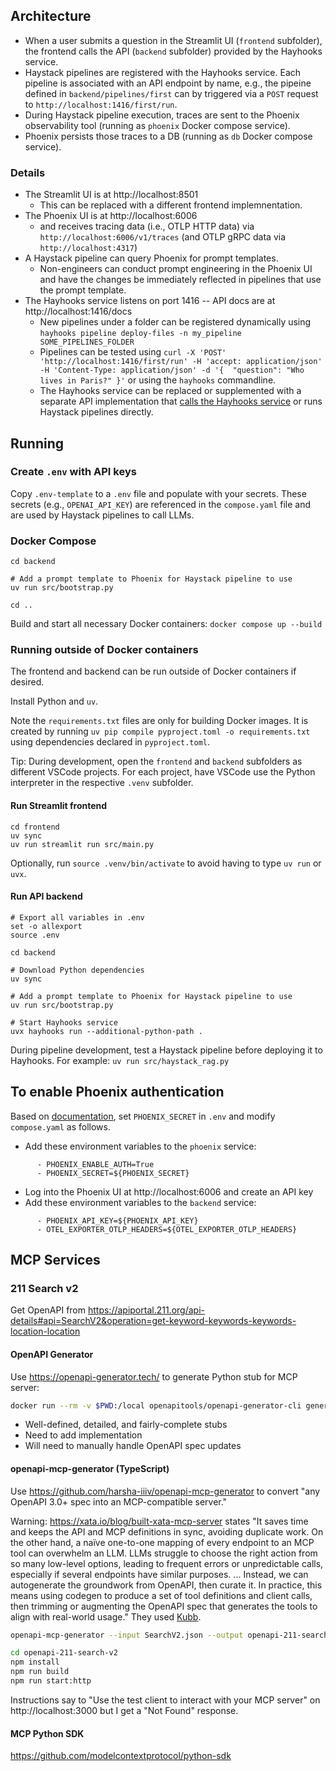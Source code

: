 
## Architecture

* When a user submits a question in the Streamlit UI (`frontend` subfolder), the frontend calls the API (`backend` subfolder) provided by the Hayhooks service.
* Haystack pipelines are registered with the Hayhooks service. Each pipeline is associated with an API endpoint by name, e.g., the pipeine defined in `backend/pipelines/first` can by triggered via a `POST` request to `http://localhost:1416/first/run`.
* During Haystack pipeline execution, traces are sent to the Phoenix observability tool (running as `phoenix` Docker compose service).
* Phoenix persists those traces to a DB (running as `db` Docker compose service).

### Details

* The Streamlit UI is at http://localhost:8501
    * This can be replaced with a different frontend implemnentation.
* The Phoenix UI is at http://localhost:6006
    * and receives tracing data (i.e., OTLP HTTP data) via `http://localhost:6006/v1/traces` (and OTLP gRPC data via `http://localhost:4317`)
* A Haystack pipeline can query Phoenix for prompt templates.
    * Non-engineers can conduct prompt engineering in the Phoenix UI and have the changes be immediately reflected in pipelines that use the prompt template.
* The Hayhooks service listens on port 1416 -- API docs are at http://localhost:1416/docs
    * New pipelines under a folder can be registered dynamically using `hayhooks pipeline deploy-files -n my_pipeline SOME_PIPELINES_FOLDER`
    * Pipelines can be tested using `curl -X 'POST' 'http://localhost:1416/first/run' -H 'accept: application/json' -H 'Content-Type: application/json' -d '{  "question": "Who lives in Paris?" }'` or using the `hayhooks` commandline.
    * The Hayhooks service can be replaced or supplemented with a separate API implementation that [calls the Hayhooks service](https://docs.haystack.deepset.ai/docs/hayhooks#running-programmatically) or runs Haystack pipelines directly.

## Running

### Create `.env` with API keys

Copy `.env-template` to a `.env` file and populate with your secrets. These secrets (e.g., `OPENAI_API_KEY`) are referenced in the `compose.yaml` file and are used by Haystack pipelines to call LLMs.

### Docker Compose

```
cd backend

# Add a prompt template to Phoenix for Haystack pipeline to use
uv run src/bootstrap.py

cd ..
```

Build and start all necessary Docker containers: `docker compose up --build`

### Running outside of Docker containers

The frontend and backend can be run outside of Docker containers if desired.

Install Python and `uv`.

Note the `requirements.txt` files are only for building Docker images. It is created by running `uv pip compile pyproject.toml -o requirements.txt` using dependencies declared in `pyproject.toml`.

Tip: During development, open the `frontend` and `backend` subfolders as different VSCode projects. For each project, have VSCode use the Python interpreter in the respective `.venv` subfolder.

#### Run Streamlit frontend
```
cd frontend
uv sync
uv run streamlit run src/main.py
```

Optionally, run `source .venv/bin/activate` to avoid having to type `uv run` or `uvx`.

#### Run API backend
```
# Export all variables in .env
set -o allexport
source .env

cd backend

# Download Python dependencies
uv sync

# Add a prompt template to Phoenix for Haystack pipeline to use
uv run src/bootstrap.py

# Start Hayhooks service
uvx hayhooks run --additional-python-path .
```

During pipeline development, test a Haystack pipeline before deploying it to Hayhooks.
For example: `uv run src/haystack_rag.py`

## To enable Phoenix authentication

Based on [documentation](https://arize.com/docs/phoenix/self-hosting/features/authentication), set `PHOENIX_SECRET` in `.env` and modify `compose.yaml` as follows.
* Add these environment variables to the `phoenix` service:
```
      - PHOENIX_ENABLE_AUTH=True
      - PHOENIX_SECRET=${PHOENIX_SECRET}
```
* Log into the Phoenix UI at http://localhost:6006 and create an API key
* Add these environment variables to the `backend` service:
```
      - PHOENIX_API_KEY=${PHOENIX_API_KEY}
      - OTEL_EXPORTER_OTLP_HEADERS=${OTEL_EXPORTER_OTLP_HEADERS}
```

## MCP Services

### 211 Search v2

Get OpenAPI from https://apiportal.211.org/api-details#api=SearchV2&operation=get-keyword-keywords-keywords-location-location

#### OpenAPI Generator

Use https://openapi-generator.tech/ to generate Python stub for MCP server:

```sh
docker run --rm -v $PWD:/local openapitools/openapi-generator-cli generate -i /local/SearchV2.yaml -g python-fastapi -o local/mcp-211-search-v2-service
```

- Well-defined, detailed, and fairly-complete stubs
- Need to add implementation
- Will need to manually handle OpenAPI spec updates

#### openapi-mcp-generator (TypeScript)

Use https://github.com/harsha-iiiv/openapi-mcp-generator to convert "any OpenAPI 3.0+ spec into an MCP-compatible server."

Warning: https://xata.io/blog/built-xata-mcp-server states "It saves time and keeps the API and MCP definitions in sync, avoiding duplicate work. On the other hand, a naïve one-to-one mapping of every endpoint to an MCP tool can overwhelm an LLM. LLMs struggle to choose the right action from so many low-level options, leading to frequent errors or unpredictable calls, especially if several endpoints have similar purposes. ... Instead, we can autogenerate the groundwork from OpenAPI, then curate it. In practice, this means using codegen to produce a set of tool definitions and client calls, then trimming or augmenting the OpenAPI spec that generates the tools to align with real-world usage."
They used [Kubb](https://kubb.dev/plugins/plugin-mcp/).

```sh
openapi-mcp-generator --input SearchV2.json --output openapi-211-search-v2 --transport=streamable-http --port=3000

cd openapi-211-search-v2
npm install
npm run build
npm run start:http
```

Instructions say to "Use the test client to interact with your MCP server" on http://localhost:3000 but I get a "Not Found" response.

#### MCP Python SDK

https://github.com/modelcontextprotocol/python-sdk
